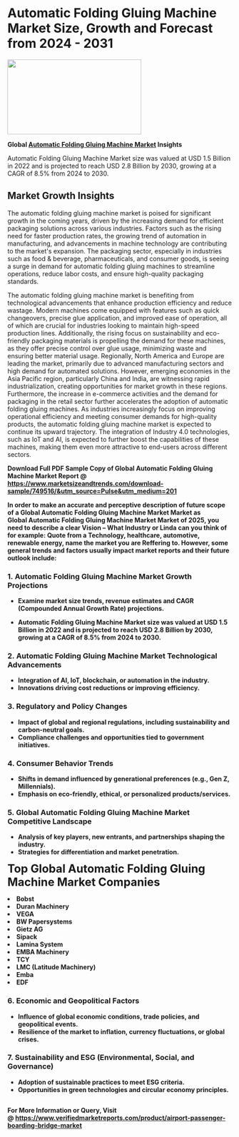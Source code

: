 <H1>Automatic Folding Gluing Machine Market Size, Growth and Forecast from 2024 - 2031</H1><img class="aligncenter size-medium wp-image-584254" src="https://thirdeyenews.in/wp-content/uploads/2024/09/Global-Market-Research-300x168.jpeg" alt="" width="300" height="168" /><p><strong>Global&nbsp;<a href="https://www.marketsizeandtrends.com/download-sample/749516/&amp;utm_source=Pulse&amp;utm_medium=201">Automatic Folding Gluing Machine Market</a> Insights</strong></p><p>Automatic Folding Gluing Machine Market size was valued at USD 1.5 Billion in 2022 and is projected to reach USD 2.8 Billion by 2030, growing at a CAGR of 8.5% from 2024 to 2030.</p><p><h2>Market Growth Insights</h2> <p>The automatic folding gluing machine market is poised for significant growth in the coming years, driven by the increasing demand for efficient packaging solutions across various industries. Factors such as the rising need for faster production rates, the growing trend of automation in manufacturing, and advancements in machine technology are contributing to the market's expansion. The packaging sector, especially in industries such as food & beverage, pharmaceuticals, and consumer goods, is seeing a surge in demand for automatic folding gluing machines to streamline operations, reduce labor costs, and ensure high-quality packaging standards.</p> <p><strong></strong></p> <p>The automatic folding gluing machine market is benefiting from technological advancements that enhance production efficiency and reduce wastage. Modern machines come equipped with features such as quick changeovers, precise glue application, and improved ease of operation, all of which are crucial for industries looking to maintain high-speed production lines. Additionally, the rising focus on sustainability and eco-friendly packaging materials is propelling the demand for these machines, as they offer precise control over glue usage, minimizing waste and ensuring better material usage. Regionally, North America and Europe are leading the market, primarily due to advanced manufacturing sectors and high demand for automated solutions. However, emerging economies in the Asia Pacific region, particularly China and India, are witnessing rapid industrialization, creating opportunities for market growth in these regions. Furthermore, the increase in e-commerce activities and the demand for packaging in the retail sector further accelerates the adoption of automatic folding gluing machines. As industries increasingly focus on improving operational efficiency and meeting consumer demands for high-quality products, the automatic folding gluing machine market is expected to continue its upward trajectory. The integration of Industry 4.0 technologies, such as IoT and AI, is expected to further boost the capabilities of these machines, making them even more attractive to end-users across different sectors.</p> <p><strong></p><p><span class=""><strong>Download Full PDF Sample Copy of Global Automatic Folding Gluing Machine Market Report</strong> @ <a href="https://www.marketsizeandtrends.com/download-sample/749516/&amp;utm_source=Pulse&amp;utm_medium=201" target="_blank">https://www.marketsizeandtrends.com/download-sample/749516/&amp;utm_source=Pulse&amp;utm_medium=201</a></span></p><p>In order to make an accurate and perceptive description of future scope of a Global&nbsp;Automatic Folding Gluing Machine Market Market as Global&nbsp;Automatic Folding Gluing Machine Market Market of 2025, you need to describe a clear Vision &ndash; What Industry or Linda can you think of for example: Quote from a Technology, healthcare, automotive, renewable energy, name the market you are Reffering to. However, some general trends and factors usually impact market reports and their future outlook include:</p><h3>1.&nbsp;<strong>Automatic Folding Gluing Machine Market Growth Projections</strong></h3><ul><li>Examine market size trends, revenue estimates and CAGR (Compounded Annual Growth Rate) projections.</li><li><p>Automatic Folding Gluing Machine Market size was valued at USD 1.5 Billion in 2022 and is projected to reach USD 2.8 Billion by 2030, growing at a CAGR of 8.5% from 2024 to 2030.</p></li></ul><h3>2.&nbsp;<strong>Automatic Folding Gluing Machine Market Technological Advancements</strong></h3><ul><li>Integration of AI, IoT, blockchain, or automation in the industry.</li><li>Innovations driving cost reductions or improving efficiency.</li></ul><h3>3.&nbsp;<strong>Regulatory and Policy Changes</strong></h3><ul><li>Impact of global and regional regulations, including sustainability and carbon-neutral goals.</li><li>Compliance challenges and opportunities tied to government initiatives.</li></ul><h3>4.&nbsp;<strong>Consumer Behavior Trends</strong></h3><ul><li>Shifts in demand influenced by generational preferences (e.g., Gen Z, Millennials).</li><li>Emphasis on eco-friendly, ethical, or personalized products/services.</li></ul><h3>5.&nbsp;<strong>Global Automatic Folding Gluing Machine Market Competitive Landscape</strong></h3><ul><li>Analysis of key players, new entrants, and partnerships shaping the industry.</li><li>Strategies for differentiation and market penetration.</li></ul><p data-pm-slice="1 1 []"><span style="color: inherit; font-family: inherit; font-size: 25px;">Top Global Automatic Folding Gluing Machine Market Companies</span></p><div class="" data-test-id=""><p><li>Bobst</li><li> Duran Machinery</li><li> VEGA</li><li> BW Papersystems</li><li> Gietz AG</li><li> Sipack</li><li> Lamina System</li><li> EMBA Machinery</li><li> TCY</li><li> LMC (Latitude Machinery)</li><li> Emba</li><li> EDF</li></p></div><h3>6.&nbsp;<strong>Economic and Geopolitical Factors</strong></h3><ul><li>Influence of global economic conditions, trade policies, and geopolitical events.</li><li>Resilience of the market to inflation, currency fluctuations, or global crises.</li></ul><h3>7.&nbsp;<strong>Sustainability and ESG (Environmental, Social, and Governance)</strong></h3><ul><li>Adoption of sustainable practices to meet ESG criteria.</li><li>Opportunities in green technologies and circular economy principles.</li></ul><h2><strong style="font-size: 14px;">For More Information or Query, Visit @&nbsp;</strong><a style="background-color: #ffffff; font-size: 14px;" href="https://www.marketsizeandtrends.com/report/automatic-folding-gluing-machine-market/" target="_blank">https://www.verifiedmarketreports.com/product/airport-passenger-boarding-bridge-market</a></h2>
